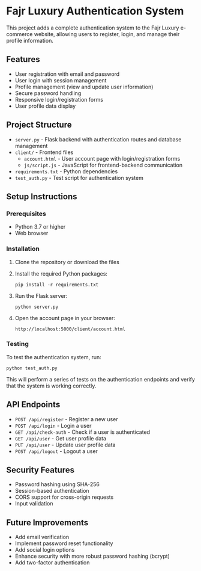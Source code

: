 # Fajr Luxury Authentication System

This project adds a complete authentication system to the Fajr Luxury e-commerce website, allowing users to register, login, and manage their profile information.

## Features

- User registration with email and password
- User login with session management
- Profile management (view and update user information)
- Secure password handling
- Responsive login/registration forms
- User profile data display

## Project Structure

- `server.py` - Flask backend with authentication routes and database management
- `client/` - Frontend files
  - `account.html` - User account page with login/registration forms
  - `js/script.js` - JavaScript for frontend-backend communication
- `requirements.txt` - Python dependencies
- `test_auth.py` - Test script for authentication system

## Setup Instructions

### Prerequisites

- Python 3.7 or higher
- Web browser

### Installation

1. Clone the repository or download the files

2. Install the required Python packages:
   ```
   pip install -r requirements.txt
   ```

3. Run the Flask server:
   ```
   python server.py
   ```

4. Open the account page in your browser:
   ```
   http://localhost:5000/client/account.html
   ```

### Testing

To test the authentication system, run:
```
python test_auth.py
```

This will perform a series of tests on the authentication endpoints and verify that the system is working correctly.

## API Endpoints

- `POST /api/register` - Register a new user
- `POST /api/login` - Login a user
- `GET /api/check-auth` - Check if a user is authenticated
- `GET /api/user` - Get user profile data
- `PUT /api/user` - Update user profile data
- `POST /api/logout` - Logout a user

## Security Features

- Password hashing using SHA-256
- Session-based authentication
- CORS support for cross-origin requests
- Input validation

## Future Improvements

- Add email verification
- Implement password reset functionality
- Add social login options
- Enhance security with more robust password hashing (bcrypt)
- Add two-factor authentication